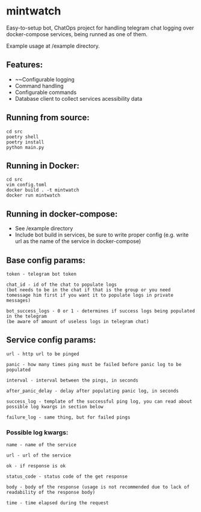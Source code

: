 # mintwatch

Easy-to-setup bot, ChatOps project for handling telegram chat logging over docker-compose services, being runned as one of them.

Example usage at /example directory.

## Features:
- ~~Configurable logging
- Command handling
- Configurable commands
- Database client to collect services acessibility data

## Running from source:
```shell
cd src
poetry shell
poetry install
python main.py
```

## Running in Docker:
```shell
cd src
vim config.toml
docker build . -t mintwatch
docker run mintwatch
```

## Running in docker-compose:
- See /example directory
- Include bot build in services, be sure to write proper config (e.g. write url as the name of the service in docker-compose)

## Base config params:
```shell
token - telegram bot token

chat_id - id of the chat to populate logs
(bot needs to be in the chat if that is the group or you need tomessage him first if you want it to populate logs in private messages)

bot_success_logs - 0 or 1 - determines if success logs being populated in the telegram
(be aware of amount of useless logs in telegram chat)
```

## Service config params:
```shell
url - http url to be pinged

panic - how many times ping must be failed before panic log to be populated

interval - interval between the pings, in seconds

after_panic_delay - delay after populating panic log, in seconds

success_log - template of the successful ping log, you can read about possible log kwargs in section below

failure_log - same thing, but for failed pings
```

### Possible log kwargs:
```shell
name - name of the service

url - url of the service

ok - if response is ok

status_code - status code of the get response

body - body of the response (usage is not recommended due to lack of readability of the response body)

time - time elapsed during the request
```

